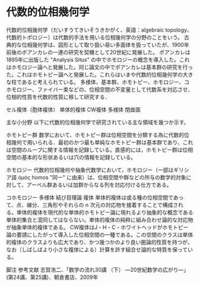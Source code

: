 # 代数的位相幾何学

代数的位相幾何学（だいすうてきいそうきかがく、英語：algebraic topology、代数的トポロジー）は代数的手法を用いる位相幾何学の分野のことをいう。
古典的な位相幾何学は、図形として取り扱い易い多面体を扱っていたが、1900年前後のポアンカレの一連の研究を契機として20世紀に発展した。
ポアンカレは 1895年に出版した "Analysis Situs" の中でホモロジーの概念を導入した。これはホモロジー論へと発展した。同じ論文の中でポアンカレは基本群の研究を行った。これはホモトピー論へと発展した。これらはいまや代数的位相幾何学の大きな柱であると考えられている。
多様体、基本群、ホモトピー、ホモロジー、コホモロジー、ファイバー束などの、位相空間の不変量として代数系を対応させ、位相的性質を代数的性質に移して研究する．

セル複体（胞体複体）
単体的複体
CW複体
多様体
閉曲面

主な小分野
以下に代数的位相幾何学で研究されている主な領域を幾つか示す。

ホモトピー群
数学において、ホモトピー群は位相空間を分類する為に代数的位相幾何で用いられる．最初のかつ最も単純なホモトピー群は基本群であり、これは空間のループに関する情報を記録している。直感的には，ホモトピー群は位相空間の基本的な形状あるいは穴の情報を記録している。

ホモロジー
代数的位相幾何や抽象代数学において，ホモロジー（一部はギリシア語 ὁμός homos "同一" に由来）は、位相空間や群などの所与の数学的対象に対して、アーベル群あるいは加群からなる列を対応付ける仕方である。

コホモロジー
多様体
結び目理論
複体
単体的複体は或る種の位相空間であって、点、線分、三角形やそれらの n 次元の対応物を接着することで構成される。単体的複体を現代的な単体的ホモトピー論に現れるより抽象的な概念である単体的集合と混同してはならない。単体的複体の純粋に組み合わせ論的な対応物が抽象単体的複体である。
CW複体はJ・H・C・ホワイトヘッドがホモトピー論の要請にしたがって導入した位相空間の一種である。この空間のクラスは単体的複体のクラスよりも広大であり、かつ幾つかのより良い圏論的性質を持つが、なお（しばしばより小さな複体による）計算を許す組合せ論的な特質を保っている。

脚注
参考文献
志賀浩二、「数学の流れ30講 （下） ―20世紀数学の広がり―」(第24講、第25講)、朝倉書店、2009年